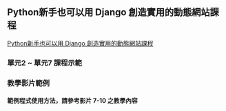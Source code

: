 ## Python新手也可以用 Django 創造實用的動態網站課程
[Python新手也可以用 Django 創造實用的動態網站課程](https://mastertalks.tw/products/mh-django?ref=MHDJANGO)
### 單元2 ~ 單元7 課程示範
### 教學影片範例
#### 範例程式使用方法，請參考影片 7-10 之教學內容
